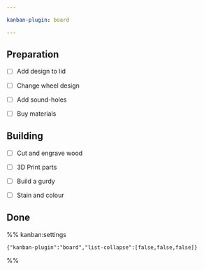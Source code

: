 ```yaml
---

kanban-plugin: board

---
```


## Preparation

- [ ] Add design to lid
- [ ] Change wheel design
- [ ] Add sound-holes
- [ ] Buy materials


## Building

- [ ] Cut and engrave wood
- [ ] 3D Print parts
- [ ] Build a gurdy
- [ ] Stain and colour


## Done





%% kanban:settings
```
{"kanban-plugin":"board","list-collapse":[false,false,false]}
```
%%